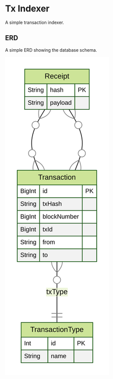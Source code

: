 # Tx Indexer

A simple transaction indexer.

## ERD

A simple ERD showing the database schema.

![ERDOverview](./prisma/ERD.svg)
